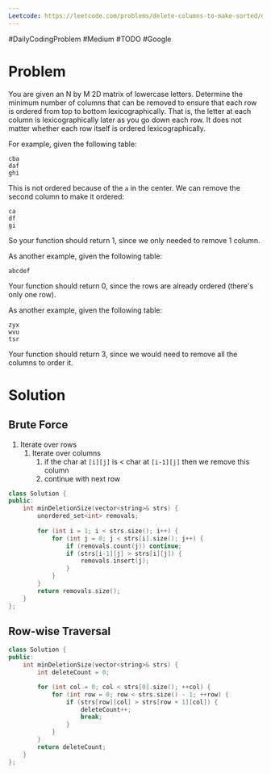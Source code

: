```yaml
---
Leetcode: https://leetcode.com/problems/delete-columns-to-make-sorted/description/
---
```

#DailyCodingProblem #Medium #TODO #Google 
# Problem

You are given an N by M 2D matrix of lowercase letters. Determine the minimum number of columns that can be removed to ensure that each row is ordered from top to bottom lexicographically.
That is, the letter at each column is lexicographically later as you go down each row. It does not matter whether each row itself is ordered lexicographically.

For example, given the following table:
```
cba
daf
ghi
```
This is not ordered because of the `a` in the center. We can remove the second column to make it ordered:
```
ca
df
gi
```
So your function should return 1, since we only needed to remove 1 column.

As another example, given the following table:
```
abcdef
```
Your function should return 0, since the rows are already ordered (there's only one row).

As another example, given the following table:
```
zyx
wvu
tsr
```
Your function should return 3, since we would need to remove all the columns to order it.
# Solution
## Brute Force 

1. Iterate over rows
	1. Iterate over columns
		1. if the char at `[i][j]` is < char at `[i-1][j]` then we remove this column
		2. continue with next row

```cpp
class Solution {
public:
	int minDeletionSize(vector<string>& strs) {	
		unordered_set<int> removals;
		
		for (int i = 1; i < strs.size(); i++) {
			for (int j = 0; j < strs[i].size(); j++) {
				if (removals.count(j)) continue;
				if (strs[i-1][j] > strs[i][j]) {
					removals.insert(j);
				}
			}
		}
		return removals.size();
	}
};
```

## Row-wise Traversal

```cpp
class Solution {
public:
    int minDeletionSize(vector<string>& strs) {
        int deleteCount = 0;

        for (int col = 0; col < strs[0].size(); ++col) {
            for (int row = 0; row < strs.size() - 1; ++row) {
                if (strs[row][col] > strs[row + 1][col]) {
                    deleteCount++;
                    break;
                }
            }
        }
        return deleteCount;
    }
};
```